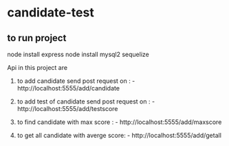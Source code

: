 # candidate-test

## to run project

node install express
node install mysql2 sequelize

Api in this project are

1) to add candidate send post request on : - http://localhost:5555/add/candidate

2) to add test of candidate send post request on : - http://localhost:5555/add/testscore

3) to find candidate with max score : -  http://localhost:5555/add/maxscore

4) to get all candidate with averge score: -  http://localhost:5555/add/getall

